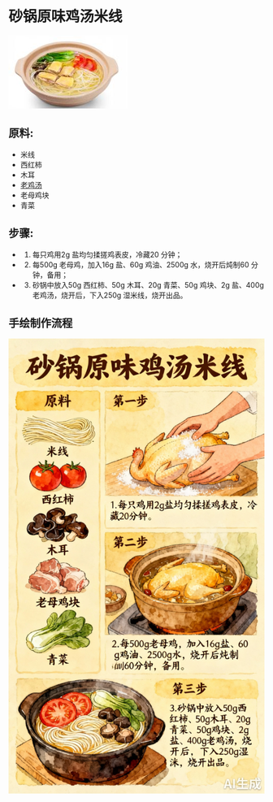 # 砂锅原味鸡汤米线

![砂锅原味鸡汤米线](../images/砂锅原味鸡汤米线.png)


## 原料:

- 米线
- 西红柿
- 木耳
- [老鸡汤](/汤/老鸡汤.md)
- 老母鸡块
- 青菜

## 步骤:

-  1. 每只鸡用2g 盐均匀揉搓鸡表皮，冷藏20 分钟；
-  2. 每500g 老母鸡，加入16g 盐、60g 鸡油、2500g 水，烧开后炖制60 分钟，备用；
-  3. 砂锅中放入50g 西红柿、50g 木耳、20g 青菜、50g 鸡块、2g 盐、400g 老鸡汤，烧开后，下入250g 湿米线，烧开出品。


## 手绘制作流程

![手绘制作流程](../images/砂锅菜/砂锅原味鸡汤米线.jpg)
